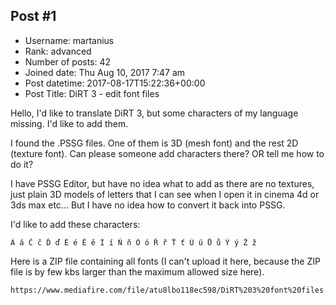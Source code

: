 ## Post #1
- Username: martanius
- Rank: advanced
- Number of posts: 42
- Joined date: Thu Aug 10, 2017 7:47 am
- Post datetime: 2017-08-17T15:22:36+00:00
- Post Title: DiRT 3 - edit font files

Hello, I'd like to translate DiRT 3, but some characters of my language missing. I'd like to add them.

I found the .PSSG files. One of them is 3D (mesh font) and the rest 2D (texture font). Can please someone add characters there? OR tell me how to do it?

I have PSSG Editor, but have no idea what to add as there are no textures, just plain 3D models of letters that I can see when I open it in cinema 4d or 3ds max etc... But I have no idea how to convert it back into PSSG.

I'd like to add these characters:

```
Á á Č č Ď ď É é Ě ě Í í Ň ň Ó ó Ř ř Ť ť Ú ú Ů ů Ý ý Ž ž
```


Here is a ZIP file containing all fonts (I can't upload it here, because the ZIP file is by few kbs larger than the maximum allowed size here).

```
https://www.mediafire.com/file/atu8lbo118ec598/DiRT%203%20font%20files.zip
```
